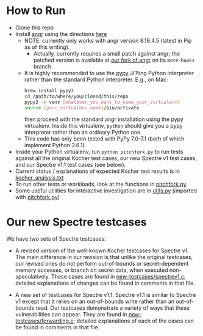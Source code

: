 # How to Run

- Clone this repo
- Install [angr](https://github.com/angr/angr) using the directions [here](https://docs.angr.io/introductory-errata/install)
    - NOTE: currently only works with angr version 8.19.4.5 (latest in Pip as of this writing).
        - Actually, currently requires a small patch against angr; the patched version is available
        at [our fork of angr](https://github.com/cdisselkoen/angr) on its `more-hooks` branch.
    - It is highly recommended to use the [pypy](https://pypy.org) JITting Python interpreter
        rather than the standard Python interpreter. E.g., on Mac:
        ```bash
        brew install pypy3
        cd /path/to/where/you/cloned/this/repo
        pypy3 -m venv [whatever_you_want_to_name_your_virtualenv]
        source [your_virtualenv_name]/bin/activate
        ```
        then proceed with the standard angr installation using the pypy virtualenv. Inside this virtualenv, `python` should give you a pypy interpreter rather than an ordinary Python one.
    - This code has only been tested with PyPy 7.0-7.1 (both of which implement Python 3.6.1).
- Inside your Python virtualenv, run `python pitchfork.py` to run tests
against all the original Kocher test cases, our new Spectre v1 test cases,
and our Spectre v1.1 test cases (see below).
- Current status / explanations of expected Kocher test results is in [kocher_analysis.txt](kocher_analysis.txt)
- To run other tests or workloads, look at the functions in [pitchfork.py](pitchfork.py)
- Some useful utilities for interactive investigation are in [utils.py](utils.py) (imported with [pitchfork.py](pitchfork.py))

# Our new Spectre testcases

We have two sets of Spectre testcases:

- A revised version of the well-known Kocher testcases for Spectre v1.
The main difference in our revision is that unlike the original testcases,
our revised ones do not perform out-of-bounds or secret-dependent memory
accesses, or branch on secret data, when executed non-speculatively.
These cases are found in [new-testcases/spectrev1.c](new-testcases/spectrev1.c);
detailed explanations of changes can be found in comments in that file.

- A new set of testcases for Spectre v1.1.
Spectre v1.1 is similar to Spectre v1 except that it relies on an out-of-bounds
write rather than an out-of-bounds read.
Our testcases demonstrate a variety of ways that these vulnerabilities can appear.
They are found in [new-testcases/forwarding.c](new-testcases/forwarding.c);
detailed explanations of each of the cases can be found in comments in that file.
